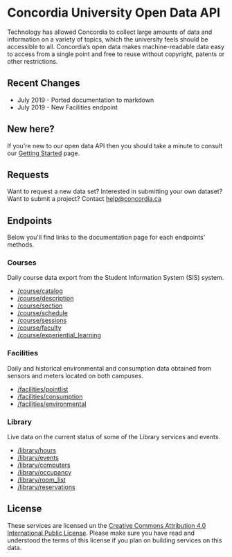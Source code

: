 # Concordia University Open Data API
Technology has allowed Concordia to collect large amounts of data and information on a variety of topics, which the university feels should be accessible to all. Concordia’s open data makes machine-readable data easy to access from a single point and free to reuse without copyright, patents or other restrictions.

## Recent Changes
* July 2019 - Ported documentation to markdown
* July 2019 - New Facilities endpoint

## New here?
If you're new to our open data API then you should take a minute to consult our [Getting Started](getting_started.md) page.

## Requests

Want to request a new data set? Interested in submitting your own dataset? Want to submit a project? Contact help@concordia.ca

## Endpoints
Below you'll find links to the documentation page for each endpoints' methods.

### Courses
Daily course data export from the Student Information System (SIS) system.
* [/course/catalog](v1/courses/catalog.md)
* [/course/description](v1/courses/description.md)
* [/course/section](v1/courses/section.md)
* [/course/schedule](v1/courses/schedule.md)
* [/course/sessions](v1/courses/sessions.md)
* [/course/faculty](v1/courses/faculty.md)
* [/course/experiential_learning](v1/courses/experiential_learning.md)

### Facilities
Daily and historical environmental and consumption data obtained from sensors and meters located on both campuses.
* [/facilities/pointlist](v1/facilities/pointlist.md)
* [/facilities/consumption](v1/facilities/consumption.md)
* [/facilities/environmental](v1/facilities/environmental.md)

### Library
Live data on the current status of some of the Library services and events.

* [/library/hours](v1/library/hours.md)
* [/library/events](v1/library/events.md)
* [/library/computers](v1/library/computers.md)
* [/library/occupancy](v1/library/occupancy.md)
* [/library/room_list](v1/library/room_list.md)
* [/library/reservations](v1/library/reservations.md)

## License

These services are licensed un the [Creative Commons Attribution 4.0 International Public License](https://creativecommons.org/licenses/by/4.0/legalcode).  Please make sure you have read and understood the terms of this license if you plan on building services on this data.
